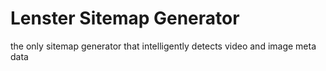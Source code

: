 # Lenster Sitemap Generator
the only sitemap generator that intelligently detects video and image meta data
